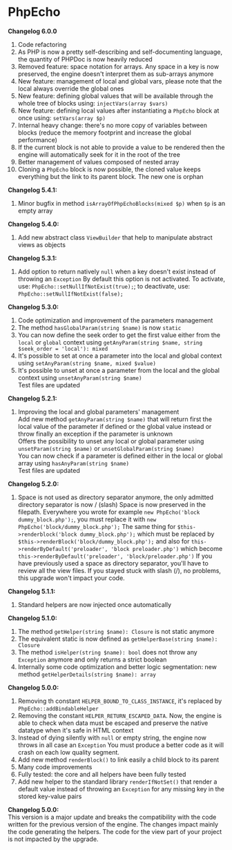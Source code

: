 # **PhpEcho**

**Changelog 6.0.0**<br>
1. Code refactoring
2. As PHP is now a pretty self-describing and self-documenting language, the quantity of PHPDoc is now heavily reduced
3. Removed feature: space notation for arrays. Any space in a key is now preserved, the engine doesn't interpret them as sub-arrays anymore  
5. New feature: management of local and global vars, please note that the local always override the global ones
3. New feature: defining global values that will be available through the whole tree of blocks using: `injectVars(array $vars)`
4. New feature: defining local values after instantiating a `PhpEcho` block at once using: `setVars(array $p)`
6. Internal heavy change: there's no more copy of variables between blocks (reduce the memory footprint and increase the global performance)
7. If the current block is not able to provide a value to be rendered then the engine will automatically seek for it in the root of the tree 
8. Better management of values composed of nested array
9. Cloning a `PhpEcho` block is now possible, the cloned value keeps everything but the link to its parent block. The new one is orphan

**Changelog 5.4.1:**<br>
1. Minor bugfix in method `isArrayOfPhpEchoBlocks(mixed $p)` when `$p` is an empty array

**Changelog 5.4.0:**<br>
1. Add new abstract class `ViewBuilder` that help to manipulate abstract views as objects

**Changelog 5.3.1:**<br>
1. Add option to return natively `null` when a key doesn't exist instead of throwing an `Exception`
   By default this option is not activated. To activate, use: `PhpEcho::setNullIfNotExist(true);`; to deactivate,
   use: `PhpEcho::setNullIfNotExist(false);`

**Changelog 5.3.0:**<br>
1. Code optimization and improvement of the parameters management
2. The method `hasGlobalParam(string $name)` is now `static`
3. You can now define the seek order to get the first value either
   from the `local` or `global` context using `getAnyParam(string $name, string $seek_order = 'local'): mixed`
4. It's possible to set at once a parameter into the local and global context using `setAnyParam(string $name, mixed $value)`
4. It's possible to unset at once a parameter from the local and the global context using `unsetAnyParam(string $name)`<br>
   Test files are updated

**Changelog 5.2.1:**<br>
1. Improving the local and global parameters' management<br>
   Add new method `getAnyParam(string $name)` that will return first the local value of the parameter if defined
   or the global value instead or throw finally an exception if the parameter is unknown<br>
   Offers the possibility to unset any local or global parameter using `unsetParam(string $name)` or `unsetGlobalParam(string $name)`<br>
   You can now check if a parameter is defined either in the local or global array using `hasAnyParam(string $name)`<br>
   Test files are updated

**Changelog 5.2.0:**<br>
1. Space is not used as directory separator anymore, the only admitted directory separator is now / (slash)
   Space is now preserved in the filepath.
   Everywhere you wrote for example `new PhpEcho('block dummy_block.php');`, you must replace it with `new PhpEcho('block/dummy_block.php');`
   The same thing for `$this->renderblock('block dummy_block.php');` which must be replaced by `$this->renderBlock('block/dummy_block.php');`
   and also for `this->renderByDefault('preloader', 'block preloader.php')` which become `this->renderByDefault('preloader', 'block/preloader.php')`
   If you have previously used a space as directory separator, you'll have to review all the view files.
   If you stayed stuck with slash (/), no problems, this upgrade won't impact your code.

**Changelog 5.1.1:**<br>
1. Standard helpers are now injected once automatically

**Changelog 5.1.0:**<br>
1. The method `getHelper(string $name): Closure` is not static anymore
2. The equivalent static is now defined as `getHelperBase(string $name): Closure`
3. The method `isHelper(string $name): bool` does not throw any `Exception` anymore and only returns a strict boolean
4. Internally some code optimization and better logic segmentation: new method `getHelperDetails(string $name): array`

**Changelog 5.0.0:**<br>
1. Removing th constant `HELPER_BOUND_TO_CLASS_INSTANCE`, it's replaced by `PhpEcho::addBindableHelper`
2. Removing the constant `HELPER_RETURN_ESCAPED_DATA`. Now, the engine is able to check when data must
   be escaped and preserve the native datatype when it's safe in HTML context
2. Instead of dying silently with `null` or empty string, the engine now throws in all case an `Exception`
   You must produce a better code as it will crash on each low quality segment.
3. Add new method `renderBlock()` to link easily a child block to its parent
4. Many code improvements
5. Fully tested: the core and all helpers have been fully tested
6. Add new helper to the standard library `renderIfNotSet()` that render a default value instead
   of throwing an `Exception` for any missing key in the stored key-value pairs

**Changelog 5.0.0:**<br>
This version is a major update and breaks the compatibility with the code
written for the previous version of the engine. The changes impact mainly the code
generating the helpers. The code for the view part of your project is not impacted by the upgrade.